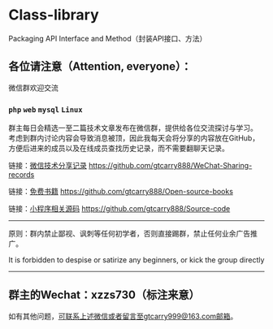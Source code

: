 # Class-library
Packaging API Interface and Method（封装API接口、方法）

各位请注意（Attention, everyone）：
----------------------
微信群欢迎交流<h3>`php` `web` `mysql` `Linux`</h3>

群主每日会精选一至二篇技术文章发布在微信群，提供给各位交流探讨与学习。
考虑到群内讨论内容会导致消息被顶，因此我每天会将分享的内容放在GitHub，
方便后进来的成员以及在线成员查找历史记录，而不需要翻聊天记录。

链接：<a href="https://github.com/gtcarry888/WeChat-Sharing-records">微信技术分享记录</a> https://github.com/gtcarry888/WeChat-Sharing-records

链接：<a href="https://github.com/gtcarry888/Open-source-books">免费书籍</a> https://github.com/gtcarry888/Open-source-books

链接：<a href="https://github.com/gtcarry888/Source-code">小程序相关源码</a> https://github.com/gtcarry888/Source-code

---------------------

原则：群内禁止鄙视、讽刺等任何初学者，否则直接踢群，禁止任何业余广告推广。

It is forbidden to despise or satirize any beginners, or kick the group directly

--------------------

群主的Wechat：xzzs730（标注来意）
--------------------

如有其他问题，可联系上述微信或者留言至gtcarry999@163.com邮箱。
